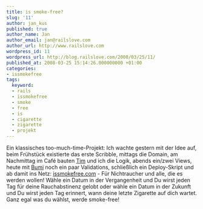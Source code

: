 ```yaml
---
title: is smoke-free?
slug: '11'
author: jan_kus
published: true
author_name: Jan
author_email: jan@railslove.com
author_url: http://www.railslove.com
wordpress_id: 11
wordpress_url: http://blog.railslove.com/2008/03/25/11/
published_at: 2008-03-25 15:14:26.000000000 +01:00
categories:
- issmokefree
tags:
  keyword:
  - rails
  - issmokefree
  - smoke
  - free
  - is
  - cigarette
  - zigarette
  - projekt
---
```

Ein klassisches too-much-time-Projekt: Ich wachte gestern mit der Idee auf, beim Frühstück existierte das erste Scribble, mittags die Domain, am Nachmittag im Café bauten <a href="http://twitter.com/tmschndr">Tim</a> und ich die Logik, abends ein/zwei Views, heute mit <a href="http://derbumi.com">Bumi</a> noch ein paar Validations, schließlich ein Deploy-Skript und ab damit ins Netz: <a href="http://issmokefree.com">issmokefree.com</a> - Für Nichtraucher und alle, die es werden wollen! Wähle ein Datum in der Vergangenheit und Du wirst jeden Tag für deine Rauchabstinenz gelobt oder wähle ein Datum in der Zukunft und Du wirst jeden Tag erinnert, wann deine letzte Zigarette auf dich wartet. Ganz egal was du wählst, werde smoke-free!
